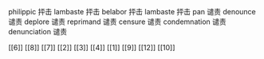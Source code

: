 




philippic 抨击
lambaste 抨击
belabor 抨击
lambaste 抨击
pan 谴责
denounce 谴责
deplore 谴责
reprimand 谴责
censure 谴责
condemnation 谴责
denunciation 谴责

[[6]]
[[8]]
[[7]]
[[2]]
[[3]]
[[4]]
[[1]]
[[9]]
[[12]]
[[10]]